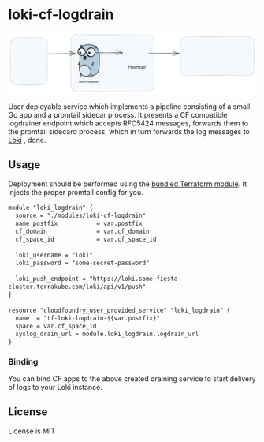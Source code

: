 # loki-cf-logdrain

![loki-cf-logdrain.excalidraw.svg](resources%2Floki-cf-logdrain.excalidraw.svg)

User deployable service which implements a pipeline consisting of a small Go app and a promtail sidecar process. It presents a CF compatible logdrainer endpoint which accepts RFC5424 messages, forwards them to the promtail sidecard process, which in turn forwards the log messages to [Loki](https://grafana.com/oss/loki/) , done.

## Usage

Deployment should be performed using the [bundled Terraform module](modules/loki-cf-logdrain). It injects the proper promtail config for you.

```hcl
module "loki_logdrain" {
  source = "./modules/loki-cf-logdrain"
  name_postfix           = var.postfix
  cf_domain              = var.cf_domain
  cf_space_id            = var.cf_space_id
  
  loki_username = "loki"
  loki_password = "some-secret-password"
  
  loki_push_endpoint = "https://loki.some-fiesta-cluster.terrakube.com/loki/api/v1/push"
}

resource "cloudfoundry_user_provided_service" "loki_logdrain" {
  name  = "tf-loki-logdrain-${var.postfix}"
  space = var.cf_space_id
  syslog_drain_url = module.loki_logdrain.logdrain_url
}
```

### Binding

You can bind CF apps to the above created draining service to start delivery of logs to your Loki instance.

## License

License is MIT
